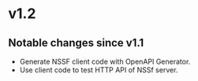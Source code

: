 # v1.2

## Notable changes since v1.1
- Generate NSSF client code with OpenAPI Generator.
- Use client code to test HTTP API of NSSf server.
